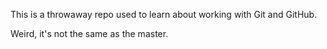 This is a throwaway repo used to learn about working with Git and GitHub.

Weird, it's not the same as the master.

